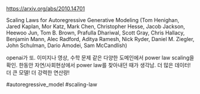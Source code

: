 https://arxiv.org/abs/2010.14701

Scaling Laws for Autoregressive Generative Modeling (Tom Henighan, Jared Kaplan, Mor Katz, Mark Chen, Christopher Hesse, Jacob Jackson, Heewoo Jun, Tom B. Brown, Prafulla Dhariwal, Scott Gray, Chris Hallacy, Benjamin Mann, Alec Radford, Aditya Ramesh, Nick Ryder, Daniel M. Ziegler, John Schulman, Dario Amodei, Sam McCandlish)

openai가 또. 이미지나 영상, 수학 문제 같은 다양한 도메인에서 power law scaling을 확인. 한동안 자연/사회현상에서 power law를 찾아내던 때가 생각남. 더 많은 데이터! 더 큰 모델! 더 강력한 연산량!

#autoregressive_model #scaling-law 